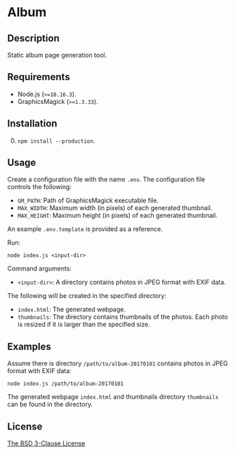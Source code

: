 # Album #

## Description ##

Static album page generation tool.

## Requirements ##

* Node.js (`>=10.16.3`).
* GraphicsMagick (`>=1.3.33`).

## Installation ##

0. `npm install --production`.

## Usage ##

Create a configuration file with the name `.env`. The configuration file
controls the following:

* `GM_PATH`: Path of GraphicsMagick executable file.
* `MAX_WIDTH`: Maximum width (in pixels) of each generated thumbnail.
* `MAX_HEIGHT`: Maximum height (in pixels) of each generated thumbnail.

An example `.env.template` is provided as a reference.

Run:

    node index.js <input-dir>

Command arguments:

* `<input-dir>`: A directory contains photos in JPEG format with EXIF data.

The following will be created in the specified directory:

* `index.html`: The generated webpage.
* `thumbnails`: The directory contains thumbnails of the photos. Each photo is
                resized if it is larger than the specified size.

## Examples ##

Assume there is directory `/path/to/album-20170101` contains photos in JPEG
format with EXIF data:

    node index.js /path/to/album-20170101

The generated webpage `index.html` and thumbnails directory `thumbnails` can be
found in the directory.

## License ##

[The BSD 3-Clause License](http://opensource.org/licenses/BSD-3-Clause)
